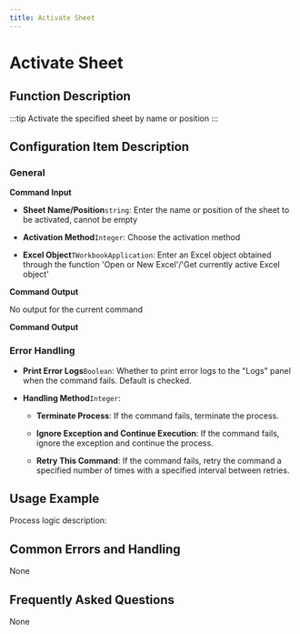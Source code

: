 ```yaml
---
title: Activate Sheet
---
```


# Activate Sheet

## Function Description

:::tip 
Activate the specified sheet by name or position
:::

## Configuration Item Description

### General

**Command Input**

- **Sheet Name/Position**`string`: Enter the name or position of the sheet to be activated, cannot be empty

- **Activation Method**`Integer`: Choose the activation method

- **Excel Object**`TWorkbookApplication`: Enter an Excel object obtained through the function 'Open or New Excel'/'Get currently active Excel object'


**Command Output**

No output for the current command


**Command Output**

### Error Handling

- **Print Error Logs**`Boolean`: Whether to print error logs to the "Logs" panel when the command fails. Default is checked. 

- **Handling Method**`Integer`:

    - **Terminate Process**: If the command fails, terminate the process.

    - **Ignore Exception and Continue Execution**: If the command fails, ignore the exception and continue the process.

    - **Retry This Command**: If the command fails, retry the command a specified number of times with a specified interval between retries.

## Usage Example

Process logic description:

## Common Errors and Handling

None

## Frequently Asked Questions

None

